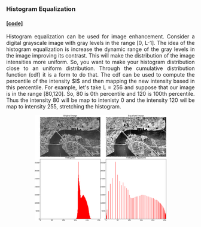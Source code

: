 ### Histogram Equalization
#### [[code]](image_enhancement/codes/histequalize.py)

<p align="justify"> Histogram equalization can be used for image enhancement. Consider a digital grayscale image with gray levels in the range [0, L-1]. The idea of the histogram equalization is increase the dynamic range of the gray levels in the image improving its contrast. This will make the distribution of the image intensities more uniform. So, you want to make your histogram distribution close to an uniform distribution. Through the cumulative distribution function (cdf) it is a form to do that. The cdf can be used to compute the percentile of the intensity $I$ and then mapping the new intensity based in this percentile.  For example, let's take L = 256 and suppose that our image is in the range [80,120]. So, 80 is 0th percentile and 120 is 100th percentile. Thus the intensity 80 will be map to intenisty 0 and the intensity 120 wil be map to intensity 255, stretching the histogram. 

<p align="center">
<img src="https://github.com/wallaceloos/Image_Processing/blob/master/image_enhancement/images/resulthist.png" width="70%" height="70%">
</p>
